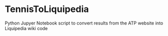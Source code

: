 # TennisToLiquipedia
Python Jupyer Notebook script to convert results from the ATP website into Liquipedia wiki code
